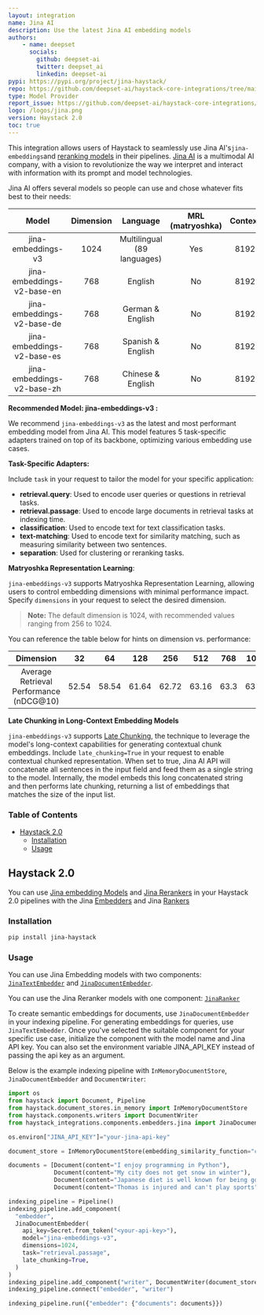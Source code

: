 ```yaml
---
layout: integration
name: Jina AI
description: Use the latest Jina AI embedding models
authors:
    - name: deepset
      socials:
        github: deepset-ai
        twitter: deepset_ai
        linkedin: deepset-ai
pypi: https://pypi.org/project/jina-haystack/
repo: https://github.com/deepset-ai/haystack-core-integrations/tree/main/integrations/jina
type: Model Provider
report_issue: https://github.com/deepset-ai/haystack-core-integrations/issues
logo: /logos/jina.png
version: Haystack 2.0
toc: true
---
```


This integration allows users of Haystack to seamlessly use Jina AI's`jina-embeddings`and [reranking models](https://jina.ai/reranker/) in their pipelines. [Jina AI](https://jina.ai/embeddings/) is a multimodal AI company, with a vision to revolutionize the way we interpret and interact with information with its prompt and model technologies.

Jina AI offers several models so people can use and chose whatever fits best to their needs:

|           Model            | Dimension |          Language           | MRL (matryoshka) | Context |
| :------------------------: | :-------: | :-------------------------: | :--------------: | :-----: |
|     jina-embeddings-v3     |   1024    | Multilingual (89 languages) |       Yes        |  8192   |
| jina-embeddings-v2-base-en |    768    |           English           |        No        |  8192   |
| jina-embeddings-v2-base-de |    768    |      German & English       |        No        |  8192   |
| jina-embeddings-v2-base-es |    768    |      Spanish & English      |        No        |  8192   |
| jina-embeddings-v2-base-zh |    768    |      Chinese & English      |        No        |  8192   |

**Recommended Model: jina-embeddings-v3 :**

We recommend `jina-embeddings-v3` as the latest and most performant embedding model from Jina AI. This model features 5 task-specific adapters trained on top of its backbone, optimizing various embedding use cases.

**Task-Specific Adapters:**

Include `task` in your request to tailor the model for your specific application:

- **retrieval.query**: Used to encode user queries or questions in retrieval tasks.
- **retrieval.passage**: Used to encode large documents in retrieval tasks at indexing time.
- **classification**: Used to encode text for text classification tasks.
- **text-matching**: Used to encode text for similarity matching, such as measuring similarity between two sentences.
- **separation**: Used for clustering or reranking tasks.

**Matryoshka Representation Learning**:

`jina-embeddings-v3` supports Matryoshka Representation Learning, allowing users to control embedding dimensions with minimal performance impact. Specify `dimensions` in your request to select the desired dimension.

> **Note:** The default dimension is 1024, with recommended values ranging from 256 to 1024.

You can reference the table below for hints on dimension vs. performance:

|                Dimension                |  32   |  64   |  128  |  256  |  512  | 768  | 1024  |
| :-------------------------------------: | :---: | :---: | :---: | :---: | :---: | :--: | :---: |
| Average Retrieval Performance (nDCG@10) | 52.54 | 58.54 | 61.64 | 62.72 | 63.16 | 63.3 | 63.35 |

**Late Chunking in Long-Context Embedding Models**

`jina-embeddings-v3` supports [Late Chunking](https://jina.ai/news/late-chunking-in-long-context-embedding-models/), the technique to leverage the model's long-context capabilities for generating contextual chunk embeddings. Include `late_chunking=True` in your request to enable contextual chunked representation. When set to true, Jina AI API will concatenate all sentences in the input field and feed them as a single string to the model. Internally, the model embeds this long concatenated string and then performs late chunking, returning a list of embeddings that matches the size of the input list. 

### **Table of Contents**

- [Haystack 2.0](#haystack-20)
  - [Installation](#installation)
  - [Usage](#usage)

## Haystack 2.0

You can use [Jina embedding Models](https://jina.ai/embeddings) and [Jina Rerankers](https://jina.ai/reranker/) in your Haystack 2.0 pipelines with the Jina [Embedders](https://docs.haystack.deepset.ai/docs/embedders) and Jina [Rankers](https://docs.haystack.deepset.ai/docs/rankers)

### Installation

```bash
pip install jina-haystack
```

### Usage

You can use Jina Embedding models with two components: [`JinaTextEmbedder`](https://docs.haystack.deepset.ai/docs/jinatextembedder) and [`JinaDocumentEmbedder`](https://docs.haystack.deepset.ai/docs/jinadocumentembedder).

You can use the Jina Reranker models with one component: [`JinaRanker`](https://docs.haystack.deepset.ai/docs/jinaranker)

To create semantic embeddings for documents, use `JinaDocumentEmbedder` in your indexing pipeline. For generating embeddings for queries, use `JinaTextEmbedder`. Once you've selected the suitable component for your specific use case, initialize the component with the model name and Jina API key. You can also
set the environment variable JINA_API_KEY instead of passing the api key as an argument.

Below is the example indexing pipeline with `InMemoryDocumentStore`, `JinaDocumentEmbedder` and `DocumentWriter`:

```python
import os
from haystack import Document, Pipeline
from haystack.document_stores.in_memory import InMemoryDocumentStore
from haystack.components.writers import DocumentWriter
from haystack_integrations.components.embedders.jina import JinaDocumentEmbedder

os.environ["JINA_API_KEY"]="your-jina-api-key"

document_store = InMemoryDocumentStore(embedding_similarity_function="cosine")

documents = [Document(content="I enjoy programming in Python"),
             Document(content="My city does not get snow in winter"),
             Document(content="Japanese diet is well known for being good for your health"),
             Document(content="Thomas is injured and can't play sports")]

indexing_pipeline = Pipeline()
indexing_pipeline.add_component(
  "embedder",
  JinaDocumentEmbedder(
    api_key=Secret.from_token("<your-api-key>"),
    model="jina-embeddings-v3",
    dimensions=1024,
    task="retrieval.passage",
    late_chunking=True,
  )
)
indexing_pipeline.add_component("writer", DocumentWriter(document_store=document_store))
indexing_pipeline.connect("embedder", "writer")

indexing_pipeline.run({"embedder": {"documents": documents}})
```
